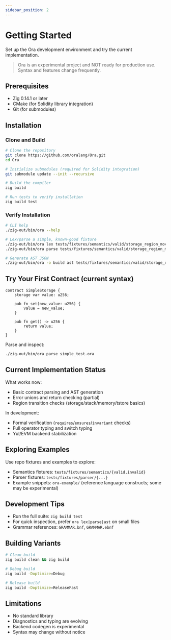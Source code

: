 ```yaml
---
sidebar_position: 2
---
```


# Getting Started

Set up the Ora development environment and try the current implementation.

> Ora is an experimental project and NOT ready for production use. Syntax and features change frequently.

## Prerequisites

- Zig 0.14.1 or later
- CMake (for Solidity library integration)
- Git (for submodules)

## Installation

### Clone and Build

```bash
# Clone the repository
git clone https://github.com/oralang/Ora.git
cd Ora

# Initialize submodules (required for Solidity integration)
git submodule update --init --recursive

# Build the compiler
zig build

# Run tests to verify installation
zig build test
```

### Verify Installation

```bash
# CLI help
./zig-out/bin/ora --help

# Lex/parse a simple, known-good fixture
./zig-out/bin/ora lex tests/fixtures/semantics/valid/storage_region_moves.ora
./zig-out/bin/ora parse tests/fixtures/semantics/valid/storage_region_moves.ora

# Generate AST JSON
./zig-out/bin/ora -o build ast tests/fixtures/semantics/valid/storage_region_moves.ora
```

## Try Your First Contract (current syntax)

```ora
contract SimpleStorage {
    storage var value: u256;

    pub fn set(new_value: u256) {
        value = new_value;
    }

    pub fn get() -> u256 {
        return value;
    }
}
```

Parse and inspect:

```bash
./zig-out/bin/ora parse simple_test.ora
```

## Current Implementation Status

What works now:
- Basic contract parsing and AST generation
- Error unions and return checking (partial)
- Region transition checks (storage/stack/memory/tstore basics)

In development:
- Formal verification (`requires`/`ensures`/`invariant` checks)
- Full operator typing and switch typing
- Yul/EVM backend stabilization

## Exploring Examples

Use repo fixtures and examples to explore:

- Semantics fixtures: `tests/fixtures/semantics/{valid,invalid}`
- Parser fixtures: `tests/fixtures/parser/{...}`
- Example snippets: `ora-example/` (reference language constructs; some may be experimental)

## Development Tips

- Run the full suite: `zig build test`
- For quick inspection, prefer `ora lex|parse|ast` on small files
- Grammar references: `GRAMMAR.bnf`, `GRAMMAR.ebnf`

## Building Variants

```bash
# Clean build
zig build clean && zig build

# Debug build
zig build -Doptimize=Debug

# Release build
zig build -Doptimize=ReleaseFast
```

## Limitations

- No standard library
- Diagnostics and typing are evolving
- Backend codegen is experimental
- Syntax may change without notice 